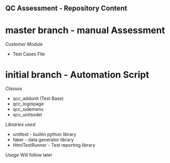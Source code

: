 ## QC Assessment - Repository Content

# master branch - manual Assessment
*Customer Module*
  - Test Cases File

# initial branch - Automation Script 
*Classes*
  - qcc_addunit (Test Base) 
  - qcc_loginpage
  - qcc_sidemenu
  - qcc_unitsodel 

*Libraries used*
  - unittest - builtin python library
  - faker - data generator library
  - HtmlTestRunner - Test reporting library

*Usage*
Will follow later


